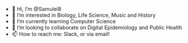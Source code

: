 - 👋 Hi, I’m @Samulel8
- 👀 I’m interested in Biology, Life Science, Music and History
- 🌱 I’m currently learning Computer Science
- 💞️ I’m looking to collaborate on Digital Epidemiology and Public Health
- 📫 How to reach me: Slack, or via email!

<!---
Samulel8/Samulel8 is a ✨ special ✨ repository because its `README.md` (this file) appears on your GitHub profile.
You can click the Preview link to take a look at your changes.
--->
